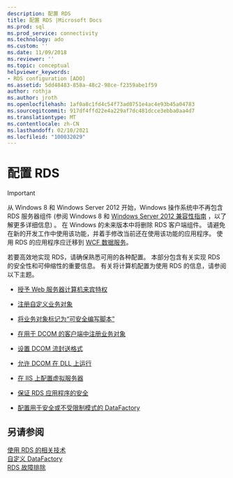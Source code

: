 ```yaml
---
description: 配置 RDS
title: 配置 RDS |Microsoft Docs
ms.prod: sql
ms.prod_service: connectivity
ms.technology: ado
ms.custom: ''
ms.date: 11/09/2018
ms.reviewer: ''
ms.topic: conceptual
helpviewer_keywords:
- RDS configuration [ADO]
ms.assetid: 5dd48483-858a-48c2-98ce-f2359abe1f59
author: rothja
ms.author: jroth
ms.openlocfilehash: 1af0a8c1fd4c54f73ad0751e4ac4e93b45a04783
ms.sourcegitcommit: 917df4ffd22e4a229af7dc481dcce3ebba0aa4d7
ms.translationtype: MT
ms.contentlocale: zh-CN
ms.lasthandoff: 02/10/2021
ms.locfileid: "100032029"
---
```

# <a name="configuring-rds"></a>配置 RDS
> [!IMPORTANT]
>  从 Windows 8 和 Windows Server 2012 开始，Windows 操作系统中不再包含 RDS 服务器组件 (参阅 Windows 8 和 [Windows Server 2012 兼容性指南](https://www.microsoft.com/download/details.aspx?id=27416) ，以了解更多详细信息) 。 在 Windows 的未来版本中将删除 RDS 客户端组件。 请避免在新的开发工作中使用该功能，并着手修改当前还在使用该功能的应用程序。 使用 RDS 的应用程序应迁移到 [WCF 数据服务](/dotnet/framework/wcf/)。  
  
 若要高效地实现 RDS，请确保熟悉可用的各种配置。 本部分包含有关实现 RDS 的安全性和可伸缩性的重要信息。 有关将计算机配置为使用 RDS 的信息，请参阅以下主题。  
  
-   [授予 Web 服务器计算机来宾特权](./granting-guest-privileges-to-a-web-server-computer.md)  
  
-   [注册自定义业务对象](./registering-a-custom-business-object.md)  
  
-   [将业务对象标记为“可安全编写脚本”](./marking-business-objects-as-safe-for-scripting.md)  
  
-   [在用于 DCOM 的客户端中注册业务对象](./registering-business-objects-on-the-client-for-use-with-dcom.md)  
  
-   [设置 DCOM 流封送格式](./setting-dcom-stream-marshaling-format.md)  
  
-   [允许 DCOM 在 DLL 上运行](./enabling-a-dll-to-run-on-dcom.md)  
  
-   [在 IIS 上配置虚拟服务器](./configuring-virtual-servers-on-iis.md)  
  
-   [保证 RDS 应用程序的安全](./securing-rds-applications.md)  
  
-   [配置用于安全或不受限制模式的 DataFactory](./configuring-datafactory-for-safe-or-unrestricted-modes.md)  
  
## <a name="see-also"></a>另请参阅  
 [使用 RDS 的相关技术](./using-related-technologies-with-rds.md)   
 [自定义 DataFactory](./datafactory-customization.md)   
 [RDS 故障排除](./troubleshooting-rds.md)
